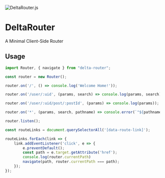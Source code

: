 ![DeltaRouter.js](https://github.com/rare-earth/DeltaRouter/raw/main/banner.png)
# DeltaRouter
A Minimal Client-Side Router

## Usage
```javascript
import Router, { navigate } from "delta-router";

const router = new Router();

router.on('/', () => console.log('Welcome Home!'));

router.on('/user/:uid', (params, search) => console.log(params, search));

router.on('/user/:uid/post/:postId', (params) => console.log(params));

router.on('*', (params, search, pathname) => console.error(`"${pathname}" not found.`));

router.listen();

const routeLinks = document.querySelectorAll('[data-route-link]');

routeLinks.forEach(link => {
    link.addEventListener('click', e => {
        e.preventDefault();
        const path = e.target.getAttribute('href');
        console.log(router.currentPath)
        navigate(path, router.currentPath === path);
    });
});
```
